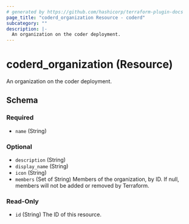 ```yaml
---
# generated by https://github.com/hashicorp/terraform-plugin-docs
page_title: "coderd_organization Resource - coderd"
subcategory: ""
description: |-
  An organization on the coder deployment.
---
```


# coderd_organization (Resource)

An organization on the coder deployment.



<!-- schema generated by tfplugindocs -->
## Schema

### Required

- `name` (String)

### Optional

- `description` (String)
- `display_name` (String)
- `icon` (String)
- `members` (Set of String) Members of the organization, by ID. If null, members will not be added or removed by Terraform.

### Read-Only

- `id` (String) The ID of this resource.
